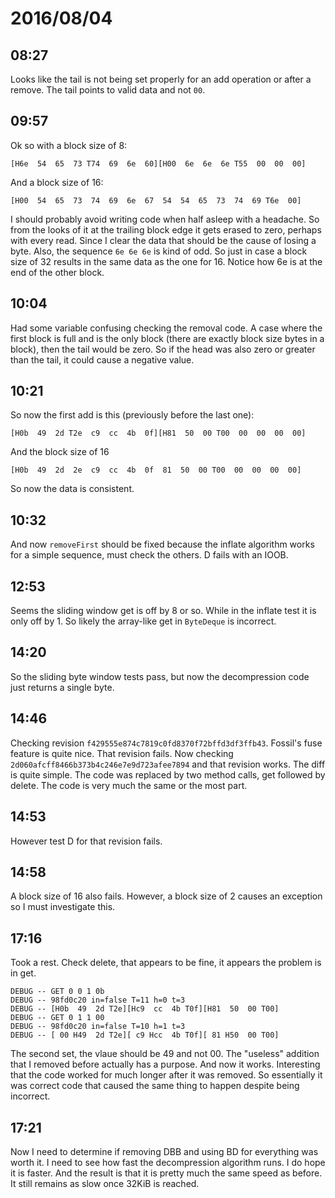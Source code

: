 # 2016/08/04

## 08:27

Looks like the tail is not being set properly for an add operation or after
a remove. The tail points to valid data and not `00`.

## 09:57

Ok so with a block size of 8:

	[H6e  54  65  73 T74  69  6e  60][H00  6e  6e  6e T55  00  00  00]
	
And a block size of 16:

	[H00  54  65  73  74  69  6e  67  54  54  65  73  74  69 T6e  00]

I should probably avoid writing code when half asleep with a headache. So from
the looks of it at the trailing block edge it gets erased to zero, perhaps
with every read. Since I clear the data that should be the cause of losing a
byte. Also, the sequence `6e 6e 6e` is kind of odd. So just in case a block
size of 32 results in the same data as the one for 16. Notice how 6e is at the
end of the other block.

## 10:04

Had some variable confusing checking the removal code. A case where the first
block is full and is the only block (there are exactly block size bytes in a
block), then the tail would be zero. So if the head was also zero or greater
than the tail, it could cause a negative value.

## 10:21

So now the first add is this (previously before the last one):

	[H0b  49  2d T2e  c9  cc  4b  0f][H81  50  00 T00  00  00  00  00]

And the block size of 16

	[H0b  49  2d  2e  c9  cc  4b  0f  81  50  00 T00  00  00  00  00]

So now the data is consistent.

## 10:32

And now `removeFirst` should be fixed because the inflate algorithm works for
a simple sequence, must check the others. D fails with an IOOB.

## 12:53

Seems the sliding window get is off by 8 or so. While in the inflate test it
is only off by 1. So likely the array-like get in `ByteDeque` is incorrect.

## 14:20

So the sliding byte window tests pass, but now the decompression code just
returns a single byte.

## 14:46

Checking revision `f429555e874c7819c0fd8370f72bffd3df3ffb43`. Fossil's fuse
feature is quite nice. That revision fails. Now checking
`2d060afcff8466b373b4c246e7e9d723afee7894` and that revision works. The diff
is quite simple. The code was replaced by two method calls, get followed
by delete. The code is very much the same or the most part.

## 14:53

However test D for that revision fails.

## 14:58

A block size of 16 also fails. However, a block size of 2 causes an exception
so I must investigate this.

## 17:16

Took a rest. Check delete, that appears to be fine, it appears the problem is
in get.

	DEBUG -- GET 0 0 1 0b
	DEBUG -- 98fd0c20 in=false T=11 h=0 t=3
	DEBUG -- [H0b  49  2d T2e][Hc9  cc  4b T0f][H81  50  00 T00]
	DEBUG -- GET 0 1 1 00
	DEBUG -- 98fd0c20 in=false T=10 h=1 t=3
	DEBUG -- [ 00 H49  2d T2e][ c9 Hcc  4b T0f][ 81 H50  00 T00]

The second set, the vlaue should be 49 and not 00. The "useless" addition that
I removed before actually has a purpose. And now it works. Interesting that
the code worked for much longer after it was removed. So essentially it was
correct code that caused the same thing to happen despite being incorrect.

## 17:21

Now I need to determine if removing DBB and using BD for everything was worth
it. I need to see how fast the decompression algorithm runs. I do hope it is
faster. And the result is that it is pretty much the same speed as before. It
still remains as slow once 32KiB is reached.

